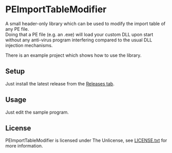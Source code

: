 # PEImportTableModifier
A small header-only library which can be used to modify the import table of any PE file. \
Doing that a PE file (e.g. an .exe) will load your custom DLL upon start without any anti-virus program interfering compared to the usual DLL injection mechanisms. 

There is an example project which shows how to use the library.

## Setup
Just install the latest release from the [Releases tab](https://github.com/TheDusty01/PEImportTableModifier/releases).

## Usage
Just edit the sample program.

## License
PEImportTableModifier is licensed under The Unlicense, see [LICENSE.txt](/LICENSE.txt) for more information.
